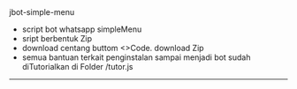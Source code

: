 ## 
jbot-simple-menu

- script bot whatsapp simpleMenu
- sript berbentuk Zip
- download centang buttom <>Code. download Zip
- semua bantuan terkait penginstalan sampai menjadi bot sudah diTutorialkan di Folder /tutor.js

---------
